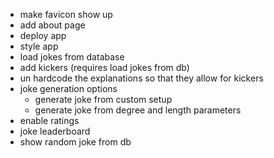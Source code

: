 - make favicon show up
- add about page
- deploy app
- style app
- load jokes from database
- add kickers (requires load jokes from db)
- un hardcode the explanations so that they allow for kickers
- joke generation options
    - generate joke from custom setup
    - generate joke from degree and length parameters
- enable ratings
- joke leaderboard
- show random joke from db